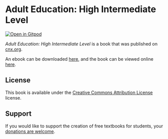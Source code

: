 # Adult Education: High Intermediate Level

[![Open in Gitpod](https://gitpod.io/button/open-in-gitpod.svg)](https://gitpod.io/from-referrer/)

_Adult Education: High Intermediate Level_ is a book that was published on [cnx.org](https://cnx.org/).

An ebook can be downloaded [here](https://github.com/cnx-user-books/cnxbook-adult-education-high-intermediate-level/releases/latest), and the book can be viewed online [here](https://github.com/cnx-user-books/cnxbook-adult-education-high-intermediate-level/releases/latest).

## License
This book is available under the [Creative Commons Attribution License](./LICENSE) license.

## Support
If you would like to support the creation of free textbooks for students, your [donations are welcome](https://riceconnect.rice.edu/donation/support-openstax-banner).
